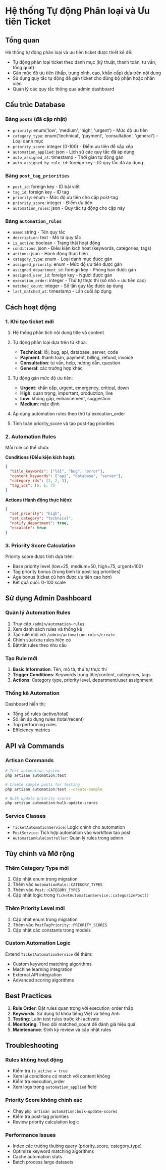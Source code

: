 # Hệ thống Tự động Phân loại và Ưu tiên Ticket

## Tổng quan

Hệ thống tự động phân loại và ưu tiên ticket được thiết kế để:
- Tự động phân loại ticket theo danh mục (kỹ thuật, thanh toán, tư vấn, tổng quát)
- Gán mức độ ưu tiên (thấp, trung bình, cao, khẩn cấp) dựa trên nội dung
- Sử dụng quy tắc tự động để gán ticket cho đúng bộ phận hoặc nhân viên
- Quản lý các quy tắc thông qua admin dashboard

## Cấu trúc Database

### Bảng `posts` (đã cập nhật)
- `priority`: enum('low', 'medium', 'high', 'urgent') - Mức độ ưu tiên
- `category_type`: enum('technical', 'payment', 'consultation', 'general') - Loại danh mục
- `priority_score`: integer (0-100) - Điểm ưu tiên để sắp xếp
- `automation_applied`: json - Lịch sử các quy tắc đã áp dụng
- `auto_assigned_at`: timestamp - Thời gian tự động gán
- `auto_assigned_by_rule_id`: foreign key - ID quy tắc đã áp dụng

### Bảng `post_tag_priorities`
- `post_id`: foreign key - ID bài viết
- `tag_id`: foreign key - ID tag
- `priority`: enum - Mức độ ưu tiên cho cặp post-tag
- `priority_score`: integer - Điểm ưu tiên
- `automation_rules`: json - Quy tắc tự động cho cặp này

### Bảng `automation_rules`
- `name`: string - Tên quy tắc
- `description`: text - Mô tả quy tắc
- `is_active`: boolean - Trạng thái hoạt động
- `conditions`: json - Điều kiện kích hoạt (keywords, categories, tags)
- `actions`: json - Hành động thực hiện
- `category_type`: enum - Loại danh mục được gán
- `assigned_priority`: enum - Mức độ ưu tiên được gán
- `assigned_department_id`: foreign key - Phòng ban được gán
- `assigned_user_id`: foreign key - Người được gán
- `execution_order`: integer - Thứ tự thực thi (số nhỏ = ưu tiên cao)
- `matched_count`: integer - Số lần quy tắc được áp dụng
- `last_matched_at`: timestamp - Lần cuối áp dụng

## Cách hoạt động

### 1. Khi tạo ticket mới
1. Hệ thống phân tích nội dung title và content
2. Tự động phân loại dựa trên từ khóa:
   - **Technical**: lỗi, bug, api, database, server, code
   - **Payment**: thanh toán, payment, billing, refund, invoice
   - **Consultation**: tư vấn, help, hướng dẫn, question
   - **General**: các trường hợp khác

3. Tự động gán mức độ ưu tiên:
   - **Urgent**: khẩn cấp, urgent, emergency, critical, down
   - **High**: quan trọng, important, production, live
   - **Low**: không gấp, enhancement, suggestion
   - **Medium**: mặc định

4. Áp dụng automation rules theo thứ tự execution_order
5. Tính toán priority_score và tạo post-tag priorities

### 2. Automation Rules
Mỗi rule có thể chứa:

**Conditions (Điều kiện kích hoạt):**
```json
{
  "title_keywords": ["lỗi", "bug", "error"],
  "content_keywords": ["api", "database", "server"],
  "category_ids": [1, 2, 3],
  "tag_ids": [5, 6, 7]
}
```

**Actions (Hành động thực hiện):**
```json
{
  "set_priority": "high",
  "set_category": "technical",
  "notify_department": true,
  "escalate": true
}
```

### 3. Priority Score Calculation
Priority score được tính dựa trên:
- Base priority level (low=25, medium=50, high=75, urgent=100)
- Tag priority bonus (trung bình từ post-tag priorities)
- Age bonus (ticket cũ hơn được ưu tiên cao hơn)
- Kết quả cuối: 0-100 scale

## Sử dụng Admin Dashboard

### Quản lý Automation Rules
1. Truy cập `/admin/automation-rules`
2. Xem danh sách rules và thống kê
3. Tạo rule mới với `/admin/automation-rules/create`
4. Chỉnh sửa/xóa rules hiện có
5. Bật/tắt rules theo nhu cầu

### Tạo Rule mới
1. **Basic Information**: Tên, mô tả, thứ tự thực thi
2. **Trigger Conditions**: Keywords trong title/content, categories, tags
3. **Actions**: Category type, priority level, department/user assignment

### Thống kê Automation
Dashboard hiển thị:
- Tổng số rules (active/total)
- Số lần áp dụng rules (total/recent)
- Top performing rules
- Efficiency metrics

## API và Commands

### Artisan Commands
```bash
# Test automation system
php artisan automation:test

# Create sample posts for testing
php artisan automation:test --create-sample

# Bulk update priority scores
php artisan automation:bulk-update-scores
```

### Service Classes
- `TicketAutomationService`: Logic chính cho automation
- `PostService`: Tích hợp automation vào workflow tạo post
- `AutomationRuleController`: Quản lý rules trong admin

## Tùy chỉnh và Mở rộng

### Thêm Category Type mới
1. Cập nhật enum trong migration
2. Thêm vào `AutomationRule::CATEGORY_TYPES`
3. Thêm vào `Post::CATEGORY_TYPES`
4. Cập nhật logic trong `TicketAutomationService::categorizePost()`

### Thêm Priority Level mới
1. Cập nhật enum trong migration
2. Thêm vào `PostTagPriority::PRIORITY_SCORES`
3. Cập nhật các constants trong models

### Custom Automation Logic
Extend `TicketAutomationService` để thêm:
- Custom keyword matching algorithms
- Machine learning integration
- External API integration
- Advanced scoring algorithms

## Best Practices

1. **Rule Order**: Đặt rules quan trọng với execution_order thấp
2. **Keywords**: Sử dụng từ khóa tiếng Việt và tiếng Anh
3. **Testing**: Luôn test rules trước khi activate
4. **Monitoring**: Theo dõi matched_count để đánh giá hiệu quả
5. **Maintenance**: Định kỳ review và cập nhật rules

## Troubleshooting

### Rules không hoạt động
- Kiểm tra `is_active = true`
- Xem lại conditions có match với content không
- Kiểm tra execution_order
- Xem logs trong `automation_applied` field

### Priority Score không chính xác
- Chạy `php artisan automation:bulk-update-scores`
- Kiểm tra post-tag priorities
- Review priority calculation logic

### Performance Issues
- Index các trường thường query (priority_score, category_type)
- Optimize keyword matching algorithms
- Cache automation stats
- Batch process large datasets
